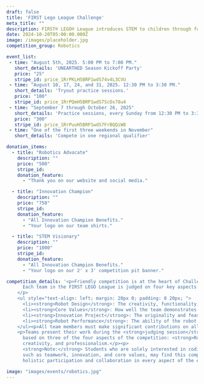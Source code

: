```yaml
---
draft: false
title: 'FIRST Lego League Challenge'
meta_title: ""
description: FIRST® LEGO® League introduces STEM to children through fun, hands-on challenges using LEGO® technology.
date: 2024-10-20T05:00:00.000Z
image: /images/placeholder.jpg
competition_group: Robotics

event_list:
 - time: "August 5th, 2025. 5:00 PM to 7:00 PM."
   short_details: 'UNEARTHED Season Kickoff Party'
   price: "25"
   stripe_id: price_1RrPKLH5BRP1wdS74v4L3CVU
 - time: "August 10, 17, 24, and 31, 2025. 12:30 PM to 3:30 PM."
   short_details: 'Tryout practice sessions.'
   price: "100"
   stripe_id: price_1RrPQmH5BRP1wdS7ScOx78u4
 - time: "September 7 through October 26, 2025"
   short_details: 'Practice sessions, every Sunday from 12:30 PM to 3:30 PM'
   price: "300"
   stripe_id: price_1RrPuuH5BRP1wdS7FrBQQiW8
 - time: "One of the first three weekends in November"
   short_details: 'Compete in one regional qualifier'

donation_items: 
  - title: "Robotics Advocate"
    description: ""
    price: "500"
    stripe_id: 
    donation_feature:
      - "Thank you on our website and social media."

  - title: "Innovation Champion"
    description: ""
    price: "750"
    stripe_id: 
    donation_feature:
      - "All Innovation Champion Benefits."
      - "Your logo on our team shirts."

  - title: "STEM Visionary"
    description: ""
    price: "1000"
    stripe_id: 
    donation_feature:
      - "All Innovation Champion Benefits."
      - "Your logo on our 2' x 3' competition pit banner."

competition_details: '<p>Friendly competition is at the heart of Challenge, as teams of students grades 4-8 engage in research, problem-solving, coding, and engineering - building and programming a LEGO robot that navigates the missions of a robot game.</p>  <p>
      Each team in the FIRST LEGO League is judged on four key aspects:
    </p>
    <ul style="text-align: left; margin: 20px 0; padding: 0 20px; ">
      <li><strong>Robot Design</strong>: The creativity, functionality, and reliability of the team’s robot.</li>
      <li><strong>Core Values</strong>: How well the team demonstrates teamwork, inclusion, and professionalism.</li>
      <li><strong>Innovation Project</strong>: The originality and feasibility of the team’s solution to a real-world problem.</li>
      <li><strong>Robot Performance</strong>: The ability of the robot to successfully complete missions in the Robot Game.</li>
    </ul><p>All team members must make significant contributions on all aspects of the competition.</p>
    <p>Teams present their work during the <strong>judging session</strong>. Judges evaluate each team 
      based on three of the four aspects of the competition: <strong>Robot Design</strong>, <strong>Core Values</strong>, <strong>Innovation Project</strong>. Teams must not only excel in technical and innovative skills but also demonstrate outstanding teamwork, 
      creativity, and professionalism.</p><p>
      <strong>Note:</strong> Students who are solely interested in coding or robot building and are not eager to contribute to all aspects of the competition, 
      such as teamwork, innovation, and core values, may find this competition unsuitable for their interests. FIRST LEGO League celebrates 
      holistic participation and collaboration in every aspect of the event.</p>'

image: "images/events/robotics.jpg"
---
```





